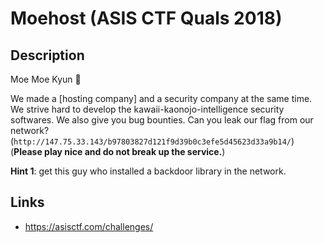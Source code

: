 # Moehost (ASIS CTF Quals 2018)

## Description
>>>
Moe Moe Kyun 🙂

We made a [hosting company] and a security company at the same time. We strive hard to develop the kawaii-kaonojo-intelligence security softwares.
We also give you bug bounties. Can you leak our flag from our network?(`http://147.75.33.143/b97803827d121f9d39b0c3efe5d45623d33a9b14/`)
(**Please play nice and do not break up the service.**)

**Hint 1**: get this guy who installed a backdoor library in the network.
>>>

## Links
* https://asisctf.com/challenges/
